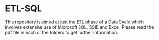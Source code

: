 # ETL-SQL
This repository is aimed at just the ETL phase of a Data Cycle which involves extensive use of Microsoft SQL, SSIE and Excel. Please read the pdf file in each of the folders to get further information.

